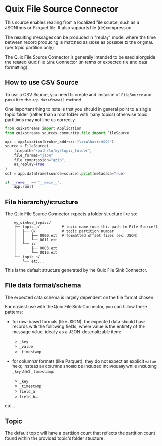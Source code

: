 # Quix File Source Connector

This source enables reading from a localized file source, such as a JSONlines or Parquet
file. It also supports file (de)compression.

The resulting messages can be produced in "replay" mode, where the time between record 
producing is matched as close as possible to the original. (per topic partition only).

The Quix File Source Connector is generally intended to be used alongside the related 
Quix File Sink Connector (in terms of expected file and data formatting).

## How to use CSV Source

To use a CSV Source, you need to create and instance of `FileSource` 
and pass it to the `app.dataframe()` method.

One important thing to note is that you should in general point to a single topic folder
(rather than a root folder with many topics) otherwise topic partitions may not line up correctly.

```python
from quixstreams import Application
from quixstreams.sources.community.file import FileSource

app = Application(broker_address="localhost:9092")
source = FileSource(
    filepath="/path/to/my/topic_folder",
    file_format="json",
    file_compression="gzip",
    as_replay=True
)
sdf = app.dataframe(source=source).print(metadata=True)

if __name__ == "__main__":
    app.run()
```

## File hierarchy/structure

The Quix File Source Connector expects a folder structure like so:

```
    my_sinked_topics/
    ├── topic_a/          # topic name (use this path to File Source!)
    │   ├── 0/            # topic partition number
    │   │   ├── 0000.ext  # formatted offset files (ex: JSON)
    │   │   └── 0011.ext
    │   └── 1/
    │       ├── 0003.ext
    │       └── 0016.ext
    └── topic_b/
        └── etc...
```

This is the default structure generated by the Quix File Sink Connector.

## File data format/schema

The expected data schema is largely dependent on the file format chosen.

For easiest use with the Quix File Sink Connector, you can follow these patterns: 

- for row-based formats (like JSON), the expected data should have records
with the following fields, where value is the entirety of the message value, 
ideally as a JSON-deserializable item:
  - `_key`
  - `_value`
  - `_timestamp`

- for columnar formats (like Parquet), they do not expect an explicit `value` 
field; instead all columns should be included individually while including `_key` and `_timestamp`:
  - `_key`
  - `_timestamp`
  - `field_a`
  - `field_b`...

etc...
    
## Topic

The default topic will have a partition count that reflects the partition count found 
within the provided topic's folder structure.